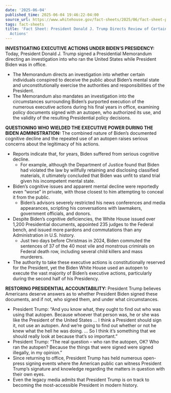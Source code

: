 ```yaml
---
date: '2025-06-04'
published_time: 2025-06-04 19:46:22-04:00
source_url: https://www.whitehouse.gov/fact-sheets/2025/06/fact-sheet-president-donald-j-trump-directs-review-of-certain-presidential-actions/
tags: fact-sheets
title: 'Fact Sheet: President Donald J. Trump Directs Review of Certain Presidential
  Actions'
---
```

 
**INVESTIGATING EXECUTIVE ACTIONS UNDER BIDEN’S PRESIDENCY:** Today,
President Donald J. Trump signed a Presidential Memorandum directing an
investigation into who ran the United States while President Biden was
in office.

-   The Memorandum directs an investigation into whether certain
    individuals conspired to deceive the public about Biden’s mental
    state and unconstitutionally exercise the authorities and
    responsibilities of the President.
-   The Memorandum also mandates an investigation into the circumstances
    surrounding Biden’s purported execution of the numerous executive
    actions during his final years in office, examining policy documents
    signed with an autopen, who authorized its use, and the validity of
    the resulting Presidential policy decisions.

**QUESTIONING WHO WIELDED THE EXECUTIVE POWER DURING THE BIDEN
ADMINISTRATION:** The combined nature of Biden’s documented cognitive
decline and the repeated use of an autopen raises serious concerns about
the legitimacy of his actions.

-   Reports indicate that, for years, Biden suffered from serious
    cognitive decline.
    -   For example, although the Department of Justice found that Biden
        had violated the law by willfully retaining and disclosing
        classified materials, it ultimately concluded that Biden was
        unfit to stand trial given his incompetent mental state.
-   Biden’s cognitive issues and apparent mental decline were reportedly
    even “worse” in private, with those closest to him attempting to
    conceal it from the public.
    -   Biden’s advisors severely restricted his news conferences and
        media appearances, scripting his conversations with lawmakers,
        government officials, and donors.
-   Despite Biden’s cognitive deficiencies, the White House issued over
    1,200 Presidential documents, appointed 235 judges to the Federal
    bench, and issued more pardons and commutations than any
    Administration in U.S. history.
    -   Just two days before Christmas in 2024, Biden commuted the
        sentences of 37 of the 40 most vile and monstrous criminals on
        Federal death row, including several child killers and mass
        murderers.
-   The authority to take these executive actions is constitutionally
    reserved for the President, yet the Biden White House used an
    autopen to execute the vast majority of Biden’s executive actions,
    particularly during the second half of his Presidency.

**RESTORING PRESIDENTIAL ACCOUNTABILITY:** President Trump believes
Americans deserve answers as to whether President Biden signed these
documents, and if not, who signed them, and under what circumstances.

-   President Trump: “And you know what, they ought to find out who was
    using that autopen. Because whoever that person was, he or she was
    like the President of the United States … I think a President should
    sign it, not use an autopen. And we’re going to find out whether or
    not he knew what the hell he was doing. … So I think it’s something
    that we should really look at because that’s so important.”
-   President Trump: “The real question – who ran the autopen, OK? Who
    ran the autopen? Because the things that were signed were signed
    illegally, in my opinion.”
-   Since returning to office, President Trump has held numerous
    open-press signing events where the American public can witness
    President Trump’s signature and knowledge regarding the matters in
    question with their own eyes.
-   Even the legacy media admits that President Trump is on track to
    becoming the most-accessible President in modern history.
